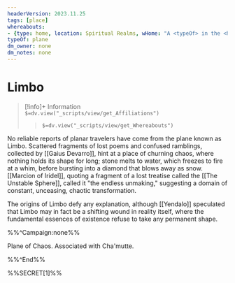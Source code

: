 ```yaml
---
headerVersion: 2023.11.25
tags: [place]
whereabouts: 
- {type: home, location: Spiritual Realms, wHome: "A <typeOf> in the <home:1>"}
typeOf: plane
dm_owner: none
dm_notes: none
---
```

# Limbo
>[!info]+ Information  
> `$=dv.view("_scripts/view/get_Affiliations")`  
>> `$=dv.view("_scripts/view/get_Whereabouts")`

No reliable reports of planar travelers have come from the plane known as Limbo. Scattered fragments of lost poems and confused ramblings, collected by [[Gaius Devarro]], hint at a place of churning chaos, where nothing holds its shape for long; stone melts to water, which freezes to fire at a whim, before bursting into a diamond that blows away as snow. [[Marcion of Iridel]], quoting a fragment of a lost treatise called the [[The Unstable Sphere]], called it "the endless unmaking," suggesting a domain of constant, unceasing, chaotic transformation. 

The origins of Limbo defy any explanation, although [[Yendalo]] speculated that Limbo may in fact be a shifting wound in reality itself, where the fundamental essences of existence refuse to take any permanent shape.

%%^Campaign:none%%

Plane of Chaos. Associated with Cha'mutte.

%%^End%%

%%SECRET[1]%%